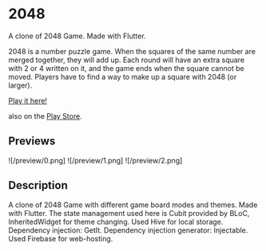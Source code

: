 # 2048

A clone of 2048 Game. Made with Flutter.

2048 is a number puzzle game. When the squares of the same number are merged together, they will add
up. Each round will have an extra square with 2 or 4 written on it, and the game ends when the
square cannot be moved. Players have to find a way to make up a square with 2048 (or larger).

[Play it here!](https://game-2048-app.web.app/#/)

also on the [Play Store](https://play.google.com/store/apps/details?id=com.elfindaria.game_2048).

## Previews

![/preview/0.png]
![/preview/1.png]
![/preview/2.png]

## Description

A clone of 2048 Game with different game board modes and themes. Made with Flutter. The state
management used here is Cubit provided by BLoC, InheritedWidget for theme changing.
Used Hive for local storage. Dependency injection: GetIt. Dependency injection generator:
Injectable. Used Firebase for web-hosting.
